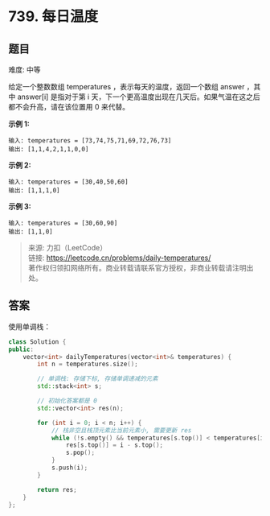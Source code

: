 # 739. 每日温度

## 题目

难度: 中等

给定一个整数数组 temperatures ，表示每天的温度，返回一个数组 answer ，其中 answer[i] 是指对于第 i 天，下一个更高温度出现在几天后。如果气温在这之后都不会升高，请在该位置用 0 来代替。

**示例 1:**

```
输入: temperatures = [73,74,75,71,69,72,76,73]
输出: [1,1,4,2,1,1,0,0]

```

**示例 2:**

```
输入: temperatures = [30,40,50,60]
输出: [1,1,1,0]

```

**示例 3:**

```
输入: temperatures = [30,60,90]
输出: [1,1,0]
```

> 来源: 力扣（LeetCode）  
> 链接: <https://leetcode.cn/problems/daily-temperatures/>  
> 著作权归领扣网络所有。商业转载请联系官方授权，非商业转载请注明出处。

## 答案

使用单调栈：

```c++
class Solution {
public:
    vector<int> dailyTemperatures(vector<int>& temperatures) {
        int n = temperatures.size();

        // 单调栈: 存储下标, 存储单调递减的元素
        std::stack<int> s;

        // 初始化答案都是 0
        std::vector<int> res(n);

        for (int i = 0; i < n; i++) {
            // 栈非空且栈顶元素比当前元素小, 需要更新 res
            while (!s.empty() && temperatures[s.top()] < temperatures[i]) {
                res[s.top()] = i - s.top();
                s.pop();
            }
            s.push(i);
        }

        return res;
    }
};
```
